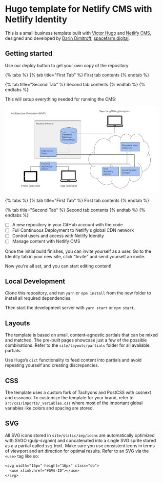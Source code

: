 # Hugo template for Netlify CMS with Netlify Identity

This is a small business template built with [Victor Hugo](https://github.com/netlify/victor-hugo) and [Netlify CMS](https://github.com/netlify/netlify-cms), designed and developed by [Darin Dimitroff](http://www.darindimitroff.com/), [spacefarm.digital](https://www.spacefarm.digital).

## Getting started

Use our deploy button to get your own copy of the repository

{% tabs %}
{% tab title="First Tab" %}
First tab contents
{% endtab %}

{% tab title="Second Tab" %}
Second tab contents
{% endtab %}
{% endtabs %}

This will setup everything needed for running the CMS:

![Stuff](.gitbook/assets/technical-architecture-diagrams.png)

{% tabs %}
{% tab title="First Tab" %}
First tab contents
{% endtab %}

{% tab title="Second Tab" %}
Second tab contents
{% endtab %}
{% endtabs %}

* [ ] A new repository in your GitHub account with the code
* [ ] Full Continuous Deployment to Netlify's global CDN network
* [ ] Control users and access with Netlify Identity
* [ ] Manage content with Netlify CMS

Once the initial build finishes, you can invite yourself as a user. Go to the Identity tab in your new site, click "Invite" and send yourself an invite.

Now you're all set, and you can start editing content!

## Local Development

Clone this repository, and run `yarn` or `npm install` from the new folder to install all required dependencies.

Then start the development server with `yarn start` or `npm start`.

## Layouts

The template is based on small, content-agnostic partials that can be mixed and matched. The pre-built pages showcase just a few of the possible combinations. Refer to the `site/layouts/partials` folder for all available partials.

Use Hugo’s `dict` functionality to feed content into partials and avoid repeating yourself and creating discrepancies.

## CSS

The template uses a custom fork of Tachyons and PostCSS with cssnext and cssnano. To customize the template for your brand, refer to `src/css/imports/_variables.css` where most of the important global variables like colors and spacing are stored.

## SVG

All SVG icons stored in `site/static/img/icons` are automatically optimized with SVGO \(gulp-svgmin\) and concatenated into a single SVG sprite stored as a a partial called `svg.html`. Make sure you use consistent icons in terms of viewport and art direction for optimal results. Refer to an SVG via the `<use>` tag like so:

```text
<svg width="16px" height="16px" class="db">
  <use xlink:href="#SVG-ID"></use>
</svg>
```

